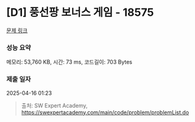 # [D1] 풍선팡 보너스 게임 - 18575 

[문제 링크](https://swexpertacademy.com/main/code/problem/problemDetail.do?contestProbId=AYob7ctqnhIDFAU6) 

### 성능 요약

메모리: 53,760 KB, 시간: 73 ms, 코드길이: 703 Bytes

### 제출 일자

2025-04-16 01:23



> 출처: SW Expert Academy, https://swexpertacademy.com/main/code/problem/problemList.do
